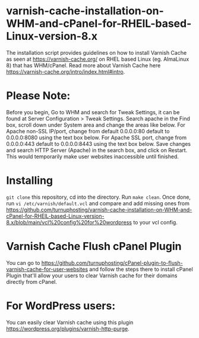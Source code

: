# varnish-cache-installation-on-WHM-and-cPanel-for-RHElL-based-Linux-version-8.x
The installation script provides guidelines on how to install Varnish Cache as seen at https://varnish-cache.org/ on RHEL based Linux (eg. AlmaLinux 8) that has WHM/cPanel. Read more about Varnish Cache here https://varnish-cache.org/intro/index.html#intro.

# Please Note:
Before you begin, Go to WHM and search for Tweak Settings, it can be found at Server Configuration > Tweak Settings.
Search apache in the Find box, scroll down under System area and change the areas like below.
For Apache non-SSL IP/port, change from default 0.0.0.0:80 default to 0.0.0.0:8080 using the text box below.
For Apache SSL port, change from 0.0.0.0:443 default to 0.0.0.0:8443 using the text box below.
Save changes and search HTTP Server (Apache) in the search box, and click on Restart.
This would temporarily make user websites inaccessible until finished.

# Installing
`git clone` this repository, cd into the directory. Run `make clean`.
Once done, run `vi /etc/varnish/default.vcl` and compare and add missing ones from https://github.com/turnuphosting/varnish-cache-installation-on-WHM-and-cPanel-for-RHElL-based-Linux-version-8.x/blob/main/vcl%20config%20for%20wordpress to your vcl config.

# Varnish Cache Flush cPanel Plugin
You can go to https://github.com/turnuphosting/cPanel-plugin-to-flush-varnish-cache-for-user-websites and follow the steps there to install cPanel Plugin that'll allow your users to clear Varnish cache for their domains directly from cPanel.

# For WordPress users:
You can easily clear Varnish cache using this plugin https://wordpress.org/plugins/varnish-http-purge.
